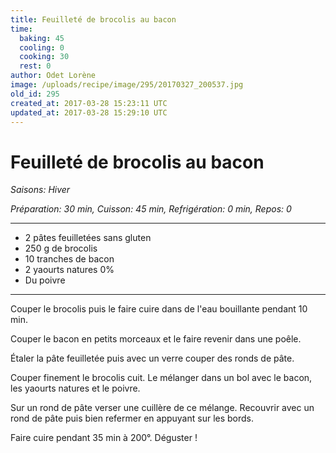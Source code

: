 ```yaml
---
title: Feuilleté de brocolis au bacon
time:
  baking: 45
  cooling: 0
  cooking: 30
  rest: 0
author: Odet Lorène
image: /uploads/recipe/image/295/20170327_200537.jpg
old_id: 295
created_at: 2017-03-28 15:23:11 UTC
updated_at: 2017-03-28 15:29:10 UTC
---
```


# Feuilleté de brocolis au bacon



*Saisons: Hiver*

*Préparation: 30 min, Cuisson: 45 min, Refrigération: 0 min, Repos: 0*

---

- 2 pâtes feuilletées sans gluten
- 250 g de brocolis
- 10 tranches de bacon
- 2 yaourts natures 0%
- Du poivre

---

Couper le brocolis puis le faire cuire dans de l'eau bouillante pendant 10 min.

Couper le bacon en petits morceaux et le faire revenir dans une poêle.

Étaler la pâte feuilletée puis avec un verre couper des ronds de pâte. 

Couper finement le brocolis cuit. Le mélanger dans un bol avec le bacon, les yaourts natures et le poivre.

Sur un rond de pâte verser une cuillère de ce mélange. Recouvrir avec un rond de pâte puis bien refermer en appuyant sur les bords.

Faire cuire pendant 35 min à 200°. Déguster !
